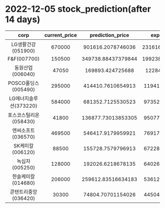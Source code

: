 # 2022-12-05 stock_prediction(after 14 days)

|   corp   |   current_price   |   prediction_price   |   expected_profit   |
|:--------:|:-----------------:|:--------------------:|:-------------------:|
|LG생활건강(051900)|670000|901616.2078746036|231616.20787460357|
|F&F(007700)|150500|349738.88437379844|199238.88437379844|
|동원산업(006040)|47050|169893.424725688|122843.424725688|
|POSCO홀딩스(005490)|295000|414410.7610654913|119410.7610654913|
|LG에너지솔루션(373220)|584000|681352.7125530523|97352.71255305235|
|포스코스틸리온(058430)|41800|136877.73013853305|95077.73013853305|
|엔씨소프트(036570)|469500|546417.9179959921|76917.91799599212|
|SK케미칼(006120)|88500|155728.7579796913|67228.75797969129|
|녹십자(005250)|128000|192026.6218678135|64026.62186781349|
|한솔케미칼(014680)|206000|259612.83516634183|53612.83516634183|
|콘텐트리중앙(036420)|30300|74804.70701154026|44504.70701154026|
